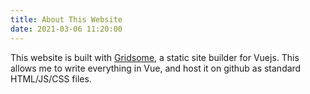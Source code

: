 ```yaml
---
title: About This Website
date: 2021-03-06 11:20:00
---
```


This website is built with [Gridsome](https://gridsome.org),
a static site builder for Vuejs.
This allows me to write everything in Vue, and host it on github as standard HTML/JS/CSS files.